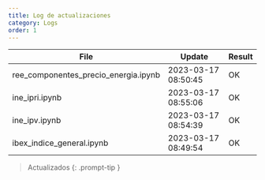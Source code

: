 ```yaml
---
title: Log de actualizaciones
category: Logs
order: 1
---
```



File  | Update | Result
------|--------|-------
ree_componentes_precio_energia.ipynb | 2023-03-17 08:50:45 | OK
ine_ipri.ipynb | 2023-03-17 08:55:06 | OK
ine_ipv.ipynb | 2023-03-17 08:54:39 | OK
ibex_indice_general.ipynb | 2023-03-17 08:49:54 | OK

> Actualizados
{: .prompt-tip }